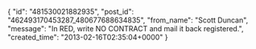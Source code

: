  {
   "id": "481530021882935",
   "post_id": "462493170453287_480677688634835",
   "from_name": "Scott Duncan",
   "message": "In RED, write NO CONTRACT and mail it back registered.",
   "created_time": "2013-02-16T02:35:04+0000"
 }
